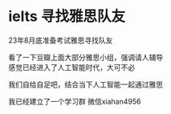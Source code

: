 # ielts 寻找雅思队友
23年8月底准备考试雅思寻找队友

看了一下豆瓣上面大部分雅思小组，强调请人辅导   
感觉已经进入了人工智能时代，大可不必   


我们自给自足吧，结合当下人工智能一起通过雅思   

我已经建立了一个学习群
微信xiahan4956
